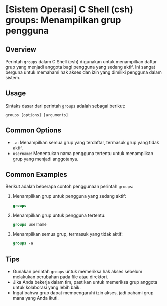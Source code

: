 # [Sistem Operasi] C Shell (csh) groups: Menampilkan grup pengguna

## Overview
Perintah `groups` dalam C Shell (csh) digunakan untuk menampilkan daftar grup yang menjadi anggota bagi pengguna yang sedang aktif. Ini sangat berguna untuk memahami hak akses dan izin yang dimiliki pengguna dalam sistem.

## Usage
Sintaks dasar dari perintah `groups` adalah sebagai berikut:

```
groups [options] [arguments]
```

## Common Options
- `-a`: Menampilkan semua grup yang terdaftar, termasuk grup yang tidak aktif.
- `username`: Menentukan nama pengguna tertentu untuk menampilkan grup yang menjadi anggotanya.

## Common Examples
Berikut adalah beberapa contoh penggunaan perintah `groups`:

1. Menampilkan grup untuk pengguna yang sedang aktif:
   ```csh
   groups
   ```

2. Menampilkan grup untuk pengguna tertentu:
   ```csh
   groups username
   ```

3. Menampilkan semua grup, termasuk yang tidak aktif:
   ```csh
   groups -a
   ```

## Tips
- Gunakan perintah `groups` untuk memeriksa hak akses sebelum melakukan perubahan pada file atau direktori.
- Jika Anda bekerja dalam tim, pastikan untuk memeriksa grup anggota untuk kolaborasi yang lebih baik.
- Ingat bahwa grup dapat mempengaruhi izin akses, jadi pahami grup mana yang Anda ikuti.